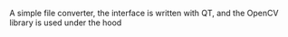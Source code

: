A simple file converter, the interface is written with QT, and the OpenCV library is used under the hood

